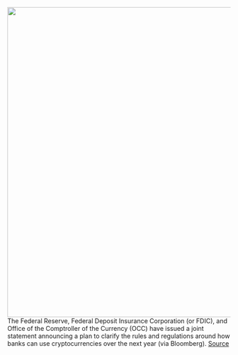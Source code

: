 <img src='https://cdn.vox-cdn.com/thumbor/oRprdXtlVjibuUOiqFysoohlb6s=/0x0:2040x1360/1200x800/filters:focal(857x517:1183x843)/cdn.vox-cdn.com/uploads/chorus_image/image/70189543/acastro_bitcoin_2.0.jpg' width='700px' /><br/>
The Federal Reserve, Federal Deposit Insurance Corporation (or FDIC), and Office of the Comptroller of the Currency (OCC) have issued a joint statement announcing a plan to clarify the rules and regulations around how banks can use cryptocurrencies over the next year (via Bloomberg).
<a href='https://www.theverge.com/2021/11/24/22800740/cryptocurrency-us-banking-regulation-clarification-financial-institutions-stablecoins'> Source <a/>